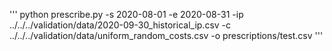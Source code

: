 
'''
python prescribe.py -s 2020-08-01 -e 2020-08-31 -ip ../../../validation/data/2020-09-30_historical_ip.csv -c ../../../validation/data/uniform_random_costs.csv -o prescriptions/test.csv
'''
